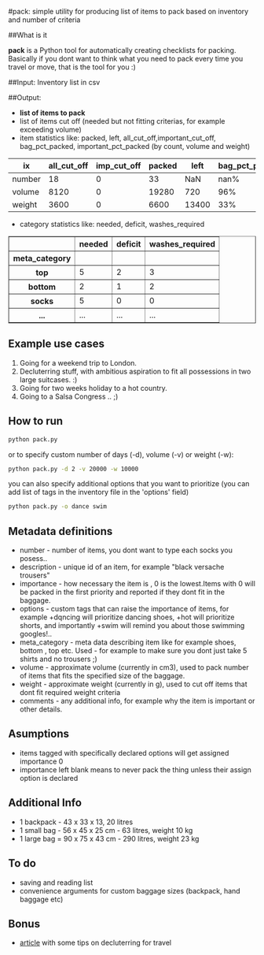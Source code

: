 #pack: simple utility for producing list of items to pack based on inventory and number of criteria


##What is it

**pack** is a Python tool for automatically creating checklists for packing. 
Basically if you dont want to think what you need to pack every time you travel or move, that is the tool for you :)

##Input:
Inventory list in csv

##Output:
- **list of items to pack**
- list of items cut off (needed but not fitting criterias, for example exceeding volume)
- item statistics like: packed, left, all_cut_off,important_cut_off, bag_pct_packed, important_pct_packed (by count, volume and weight)

| ix | all_cut_off | imp_cut_off | packed | left | bag_pct_packed | imp_pct_packed |
|---|---|---|---|---|---|---|                                                                           
|number|18|0|33|NaN|nan%|100%|
|volume|8120|0|19280|720|96%|100%|
|weight|3600|0|6600|13400|33%|100%|

- category statistics like: needed, deficit, washes_required

<table border="1" class="dataframe">
  <thead>
    <tr style="text-align: right;">
      <th></th>
      <th>needed</th>
      <th>deficit</th>
      <th>washes_required</th>
    </tr>
    <tr>
      <th>meta_category</th>
      <th></th>
      <th></th>
      <th></th>
    </tr>
  </thead>
  <tbody>
    <tr>
      <th>top</th>
      <td> 5</td>
      <td> 2</td>
      <td>  3</td>
    </tr>
    <tr>
      <th>bottom</th>
      <td> 2</td>
      <td> 1</td>
      <td>  2</td>
    </tr>
    <tr>
      <th>socks</th>
      <td> 5</td>
      <td> 0</td>
      <td>  0</td>
    </tr>
    <tr>
      <th>...</th>
      <td> ...</td>
      <td> ...</td>
      <td> ...</td>
    </tr>
  </tbody>
</table>

## Example use cases

1. Going for a weekend trip to London.
2. Decluterring stuff, with ambitious aspiration to fit all possessions in two large suitcases. :) 
3. Going for two weeks holiday to a hot country.
4. Going to a Salsa Congress .. ;)


## How to run

```sh
python pack.py
```

or to specify custom number of days (-d), volume (-v) or weight (-w):

```sh
python pack.py -d 2 -v 20000 -w 10000
```

you can also specify additional options that you want to prioritize (you can add list of tags in the inventory file in the 'options' field)

```sh
python pack.py -o dance swim
```


## Metadata definitions

- number - number of items, you dont want to type each socks you posess..
- description - unique id of an item, for example "black versache trousers"
- importance - how necessary the item is , 0 is the lowest.Items with 0 will be packed in the first priority and reported if they dont fit in the baggage.
- options - custom tags that can raise the importance of items, for example +dqncing will prioritize dancing shoes, +hot will prioritize shorts, and importantly +swim will remind you about those swimming googles!..
- meta_category - meta data describing item like for example shoes, bottom , top etc. Used - for example to make sure you dont just take 5 shirts and no trousers ;)
- volume - approximate volume (currently in cm3), used to pack number of items that fits the specified size of the baggage.
- weight - approximate weight (currently in g), used to cut off items that dont fit required weight criteria
- comments - any additional info, for example why the item is important or other details.

## Asumptions

- items tagged with specifically declared options will get assigned importance 0
- importance left blank means to never pack the thing unless their assign option is declared


## Additional Info

- 1 backpack - 43 x 33 x 13, 20 litres
- 1 small bag - 56 x 45 x 25 cm - 63 litres, weight 10 kg
- 1 large bag = 90 x 75 x 43 cm - 290 litres, weight 23 kg


## To do

- saving and reading list
- convenience arguments for custom baggage sizes (backpack, hand baggage etc)


## Bonus

* [article](http://foodandphotosrtw.com/2015/03/23/declutter-apartment/) with some tips on decluterring for travel




